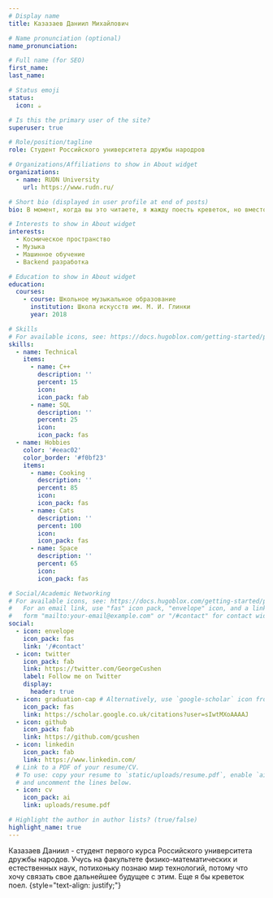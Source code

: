 ```yaml
---
# Display name
title: Казазаев Даниил Михайлович

# Name pronunciation (optional)
name_pronunciation:

# Full name (for SEO)
first_name:
last_name:

# Status emoji
status:
  icon: ☕️

# Is this the primary user of the site?
superuser: true

# Role/position/tagline
role: Студент Российского университета дружбы народров

# Organizations/Affiliations to show in About widget
organizations:
  - name: RUDN University
    url: https://www.rudn.ru/

# Short bio (displayed in user profile at end of posts)
bio: В момент, когда вы это читаете, я жажду поесть креветок, но вместо того, чтобы их есть, я учусь

# Interests to show in About widget
interests:
  - Космическое пространство
  - Музыка
  - Машинное обучение
  - Backend разработка

# Education to show in About widget
education:
  courses:
    - course: Школьное музыкальное образование
      institution: Школа искусств им. М. И. Глинки
      year: 2018

# Skills
# For available icons, see: https://docs.hugoblox.com/getting-started/page-builder/#icons
skills:
  - name: Technical
    items:
      - name: C++
        description: ''
        percent: 15
        icon:
        icon_pack: fab
      - name: SQL
        description: ''
        percent: 25
        icon: 
        icon_pack: fas
  - name: Hobbies
    color: '#eeac02'
    color_border: '#f0bf23'
    items:
      - name: Cooking
        description: ''
        percent: 85
        icon:
        icon_pack: fas
      - name: Cats
        description: ''
        percent: 100
        icon:
        icon_pack: fas
      - name: Space
        description: ''
        percent: 65
        icon: 
        icon_pack: fas

# Social/Academic Networking
# For available icons, see: https://docs.hugoblox.com/getting-started/page-builder/#icons
#   For an email link, use "fas" icon pack, "envelope" icon, and a link in the
#   form "mailto:your-email@example.com" or "/#contact" for contact widget.
social:
  - icon: envelope
    icon_pack: fas
    link: '/#contact'
  - icon: twitter
    icon_pack: fab
    link: https://twitter.com/GeorgeCushen
    label: Follow me on Twitter
    display:
      header: true
  - icon: graduation-cap # Alternatively, use `google-scholar` icon from `ai` icon pack
    icon_pack: fas
    link: https://scholar.google.co.uk/citations?user=sIwtMXoAAAAJ
  - icon: github
    icon_pack: fab
    link: https://github.com/gcushen
  - icon: linkedin
    icon_pack: fab
    link: https://www.linkedin.com/
  # Link to a PDF of your resume/CV.
  # To use: copy your resume to `static/uploads/resume.pdf`, enable `ai` icons in `params.yaml`,
  # and uncomment the lines below.
  - icon: cv
    icon_pack: ai
    link: uploads/resume.pdf

# Highlight the author in author lists? (true/false)
highlight_name: true
---
```


Казазаев Даниил - студент первого курса Российского университета дружбы народов. Учусь на факультете физико-математических и естественных наук, потихоньку познаю мир технологий, потому что хочу связать свое дальнейшее будущее с этим. Еще я бы креветок поел.
{style="text-align: justify;"}
